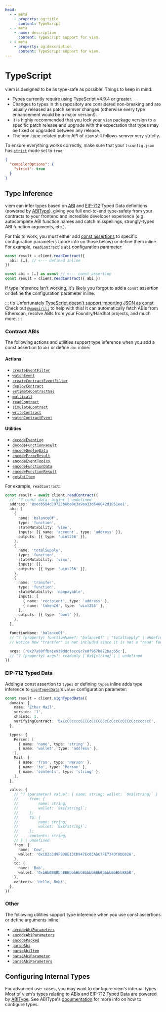 ```yaml
---
head:
  - - meta
    - property: og:title
      content: TypeScript
  - - meta
    - name: description
      content: TypeScript support for viem.
  - - meta
    - property: og:description
      content: TypeScript support for viem.
---
```


# TypeScript

viem is designed to be as type-safe as possible! Things to keep in mind:

- Types currently require using TypeScript v4.9.4 or greater.
- Changes to types in this repository are considered non-breaking and are usually released as patch semver changes (otherwise every type enhancement would be a major version!).
- It is highly recommended that you lock your `viem` package version to a specific patch release and upgrade with the expectation that types may be fixed or upgraded between any release.
- The non-type-related public API of `viem` still follows semver very strictly.

To ensure everything works correctly, make sure that your `tsconfig.json` has [`strict`](https://www.typescriptlang.org/tsconfig#strict) mode set to `true`:

```json [tsconfig.json]
{
  "compilerOptions": {
    "strict": true
  }
}
```

## Type Inference

viem can infer types based on [ABI](https://docs.soliditylang.org/en/v0.8.15/abi-spec.html#json) and [EIP-712](https://eips.ethereum.org/EIPS/eip-712) Typed Data definitions (powered by [ABIType](https://abitype.dev)), giving you full end-to-end type-safety from your contracts to your frontend and incredible developer experience (e.g. autocomplete ABI function names and catch misspellings, strongly-typed ABI function arguments, etc.).

For this to work, you must either add [const assertions](https://www.typescriptlang.org/docs/handbook/release-notes/typescript-3-4.html#const-assertions) to specific configuration parameters (more info on those below) or define them inline. For example, [`readContract`](/docs/contract/readContract)'s `abi` configuration parameter:

```ts
const result = client.readContract({
  abi: […], // <--- defined inline
})
```

```ts
const abi = […] as const // <--- const assertion
const result = client.readContract({ abi })
```

If type inference isn't working, it's likely you forgot to add a `const` assertion or define the configuration parameter inline.

::: tip
Unfortunately [TypeScript doesn't support importing JSON as const](https://github.com/microsoft/TypeScript/issues/32063). Check out [`@wagmi/cli`](https://wagmi.sh/cli) to help with this! It can automatically fetch ABIs from Etherscan, resolve ABIs from your Foundry/Hardhat projects, and much more.
:::

### Contract ABIs

The following actions and utilities support type inference when you add a const assertion to `abi` or define `abi` inline:

#### Actions

- [`createEventFilter`](/docs/actions/public/createEventFilter)
- [`watchEvent`](/docs/actions/public/watchEvent)
- [`createContractEventFilter`](/docs/contract/createContractEventFilter)
- [`deployContract`](/docs/contract/deployContract)
- [`estimateContractGas`](/docs/contract/estimateContractGas)
- [`multicall`](/docs/contract/multicall)
- [`readContract`](/docs/contract/readContract)
- [`simulateContract`](/docs/contract/simulateContract)
- [`writeContract`](/docs/contract/writeContract)
- [`watchContractEvent`](/docs/contract/watchContractEvent)

#### Utilities

- [`decodeEventLog` ](/docs/contract/decodeEventLog)
- [`decodeFunctionResult` ](/docs/contract/decodeFunctionResult)
- [`encodeDeployData` ](/docs/contract/encodeDeployData)
- [`encodeErrorResult` ](/docs/contract/encodeErrorResult)
- [`encodeEventTopics` ](/docs/contract/encodeEventTopics)
- [`encodeFunctionData` ](/docs/contract/encodeFunctionData)
- [`encodeFunctionResult` ](/docs/contract/encodeFunctionResult)
- [`getAbiItem` ](/docs/abi/getAbiItem)

For example, `readContract`:

```ts
const result = await client.readContract({
  //  ^? const data: bigint | undefined
  address: '0xecb504d39723b0be0e3a9aa33d646642d1051ee1',
  abi: [
    {
      name: 'balanceOf',
      type: 'function',
      stateMutability: 'view',
      inputs: [{ name: 'account', type: 'address' }],
      outputs: [{ type: 'uint256' }],
    },
    {
      name: 'totalSupply',
      type: 'function',
      stateMutability: 'view',
      inputs: [],
      outputs: [{ type: 'uint256' }],
    },
    {
      name: 'transfer',
      type: 'function',
      stateMutability: 'nonpayable',
      inputs: [
        { name: 'recipient', type: 'address' },
        { name: 'tokenId', type: 'uint256' },
      ],
      outputs: [{ type: 'bool' }],
    },
  ],

  functionName: 'balanceOf',
  // ^? (property) functionName?: "balanceOf" | "totalSupply" | undefined
  // Notice how "transfer" is not included since it is not a "read" function

  args: ['0x27a69ffba1e939ddcfecc8c7e0f967b872bac65c'],
  // ^? (property) args?: readonly [`0x${string}`] | undefined
})
```

### EIP-712 Typed Data

Adding a const assertion to `types` or defining `types` inline adds type inference to [`signTypedData`](/docs/actions/wallet/signTypedData)'s `value` configuration parameter:

```ts
const result = client.signTypedData({
  domain: {
    name: 'Ether Mail',
    version: '1',
    chainId: 1,
    verifyingContract: '0xCcCCccccCCCCcCCCCCCcCcCccCcCCCcCcccccccC',
  },

  types: {
    Person: [
      { name: 'name', type: 'string' },
      { name: 'wallet', type: 'address' },
    ],
    Mail: [
      { name: 'from', type: 'Person' },
      { name: 'to', type: 'Person' },
      { name: 'contents', type: 'string' },
    ],
  },

  value: {
    // ^? (parameter) value?: { name: string; wallet: `0x${string}` } | {
    //     from: {
    //         name: string;
    //         wallet: `0x${string}`;
    //     };
    //     to: {
    //         name: string;
    //         wallet: `0x${string}`;
    //     };
    //     contents: string;
    // } | undefined
    from: {
      name: 'Cow',
      wallet: '0xCD2a3d9F938E13CD947Ec05AbC7FE734Df8DD826',
    },
    to: {
      name: 'Bob',
      wallet: '0xbBbBBBBbbBBBbbbBbbBbbbbBBbBbbbbBbBbbBBbB',
    },
    contents: 'Hello, Bob!',
  },
})
```

### Other

The following utilities support type inference when you use const assertions or define arguments inline:

- [`decodeAbiParameters` ](/docs/abi/decodeAbiParameters)
- [`encodeAbiParameters` ](/docs/abi/encodeAbiParameters)
- [`encodePacked` ](/docs/abi/encodePacked)
- [`parseAbi` ](/docs/abi/parseAbi)
- [`parseAbiItem` ](/docs/abi/parseAbiItem)
- [`parseAbiParameter` ](/docs/abi/parseAbiParameter)
- [`parseAbiParameters` ](/docs/abi/parseAbiParameters)

## Configuring Internal Types

For advanced use-cases, you may want to configure viem's internal types. Most of viem's types relating to ABIs and EIP-712 Typed Data are powered by [ABIType](https://abitype.dev). See ABIType's [documentation](https://abitype.dev/config.html) for more info on how to configure types.
